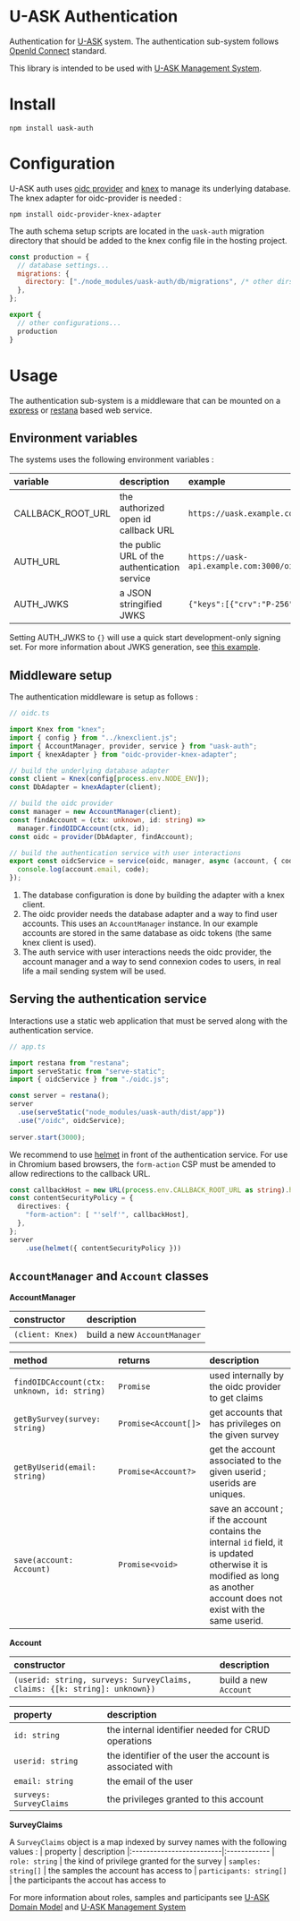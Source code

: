# U-ASK Authentication
Authentication for [U-ASK](https://github.com/u-ask/uask) system. The authentication sub-system follows [OpenId Connect](https://openid.net/connect/) standard.

This library is intended to be used with [U-ASK Management System](https://github.com/u-ask/uask-sys).

# Install
```
npm install uask-auth
```

# Configuration
U-ASK auth uses [oidc provider](https://github.com/panva/node-oidc-provider) and [knex](https://knexjs.org/) to manage its underlying database. The knex adapter for oidc-provider is needed :
```
npm install oidc-provider-knex-adapter
```

The auth schema setup scripts are located in the `uask-auth` migration directory that should be added to the knex config file in the hosting project.
```js
const production = {
  // database settings...
  migrations: {
    directory: ["./node_modules/uask-auth/db/migrations", /* other dirs */],
  },
};

export {
  // other configurations...
  production
}
```

# Usage
The authentication sub-system is a middleware that can be mounted on a [express](https://github.com/expressjs/express) or [restana](https://github.com/BackendStack21/restana) based web service.

## Environment variables
The systems uses the following environment variables :

| variable          | description                                  | example 
|:------------------|:---------------------------------------------|:-------
| CALLBACK_ROOT_URL | the authorized open id callback URL          | `https://uask.example.com/callback`
| AUTH_URL          | the public URL of the authentication service | `https://uask-api.example.com:3000/oidc`
| AUTH_JWKS         | a JSON stringified JWKS                      | `{"keys":[{"crv":"P-256",...`

Setting AUTH_JWKS to `{}` will use a quick start development-only signing set. For more information about JWKS generation, see [this example](https://github.com/panva/node-oidc-provider-example/blob/main/01-oidc-configured/generate-keys.js).

## Middleware setup
The authentication middleware is setup as follows :
```ts
// oidc.ts

import Knex from "knex";
import { config } from "../knexclient.js";
import { AccountManager, provider, service } from "uask-auth";
import { knexAdapter } from "oidc-provider-knex-adapter";

// build the underlying database adapter
const client = Knex(config[process.env.NODE_ENV]);
const DbAdapter = knexAdapter(client);

// build the oidc provider
const manager = new AccountManager(client);
const findAccount = (ctx: unknown, id: string) =>
  manager.findOIDCAccount(ctx, id);
const oidc = provider(DbAdapter, findAccount);

// build the authentication service with user interactions
export const oidcService = service(oidc, manager, async (account, { code }) => {
  console.log(account.email, code);
});
```
1. The database configuration is done by building the adapter with a knex client.
1. The oidc provider needs the database adapter and a way to find user accounts. This uses an `AccountManager` instance. In our example accounts are stored in the same database as oidc tokens (the same knex client is used).
1. The auth service with user interactions needs the oidc provider, the account manager and a way to send connexion codes to users, in real life a mail sending system will be used.

## Serving the authentication service
Interactions use a static web application that must be served along with the authentication service.
```js
// app.ts

import restana from "restana";
import serveStatic from "serve-static";
import { oidcService } from "./oidc.js";

const server = restana();
server
  .use(serveStatic("node_modules/uask-auth/dist/app"))
  .use("/oidc", oidcService);
  
server.start(3000);
```

We recommend to use [helmet](https://github.com/helmetjs/helmet) in front of the authentication service. For use in Chromium based browsers, the `form-action` CSP must be amended to allow redirections to the callback URL.

```ts
const callbackHost = new URL(process.env.CALLBACK_ROOT_URL as string).host;
const contentSecurityPolicy = {
  directives: {
    "form-action": [ "'self'", callbackHost],
  },
};
server
    .use(helmet({ contentSecurityPolicy }))
```

## `AccountManager` and `Account` classes

**AccountManager**

| constructor      | description                  
|:-----------------|:-----------------------------
| `(client: Knex)` | build a new `AccountManager` 

| method                                               | returns                          | description 
|:-----------------------------------------------------|:---------------------------------|:------------
| `findOIDCAccount(ctx: unknown, id: string)`          | `Promise`            | used internally by the oidc provider to get claims 
| `getBySurvey(survey: string)`                        | `Promise<Account[]>` | get accounts that has privileges on the given survey
| `getByUserid(email: string)`                         | `Promise<Account?>`  | get the account associated to the given userid ; userids are uniques.
| `save(account: Account)`                             | `Promise<void>`      | save an account ; if the account contains the internal `id` field, it is updated otherwise it is modified as long as another account does not exist with the same userid.

**Account**

| constructor      | description                  
|:-----------------|:-----------------------------
| `(userid: string, surveys: SurveyClaims, claims: {[k: string]: unknown})` | build a new `Account` 

| property                | description
|:------------------------|:------------
| `id: string`            | the internal identifier needed for CRUD operations
| `userid: string`        | the identifier of the user the account is associated with
| `email: string`         | the email of the user
| `surveys: SurveyClaims` | the privileges granted to this account

**SurveyClaims**

A `SurveyClaims` object is a map indexed by survey names with the following values :
| property                 | description
|:-------------------------|:------------
| `role: string`           | the kind of privilege granted for the survey
| `samples: string[]`      | the samples the account has access to
| `participants: string[]` | the participants the accout has access to

For more information about roles, samples and participants see [U-ASK Domain Model](https://github.com/u-ask/uask-dom) and [U-ASK Management System](https://github.com/u-ask/uask-sys)